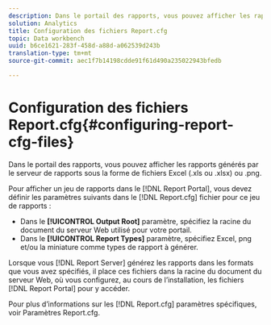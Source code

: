 ```yaml
---
description: Dans le portail des rapports, vous pouvez afficher les rapports générés par le serveur de rapports sous la forme de fichiers Excel (.xls ou .xlsx) ou .png.
solution: Analytics
title: Configuration des fichiers Report.cfg
topic: Data workbench
uuid: b6ce1621-283f-458d-a88d-a062539d243b
translation-type: tm+mt
source-git-commit: aec1f7b14198cdde91f61d490a235022943bfedb

---
```



# Configuration des fichiers Report.cfg{#configuring-report-cfg-files}

Dans le portail des rapports, vous pouvez afficher les rapports générés par le serveur de rapports sous la forme de fichiers Excel (.xls ou .xlsx) ou .png.

Pour afficher un jeu de rapports dans le [!DNL Report Portal], vous devez définir les paramètres suivants dans le [!DNL Report.cfg] fichier pour ce jeu de rapports :

* Dans le **[!UICONTROL Output Root]** paramètre, spécifiez la racine du document du serveur Web utilisé pour votre portail.
* Dans le **[!UICONTROL Report Types]** paramètre, spécifiez Excel, png et/ou la miniature comme types de rapport à générer.

Lorsque vous [!DNL Report Server] générez les rapports dans les formats que vous avez spécifiés, il place ces fichiers dans la racine du document du serveur Web, où vous configurez, au cours de l’installation, les fichiers [!DNL Report Portal] pour y accéder.

Pour plus d’informations sur les [!DNL Report.cfg] paramètres spécifiques, voir Paramètres [](../../../home/c-rpt-oview/c-rpt-param-ref/c-rpt-param.md#concept-838e59d72d3f4cb29ee15f5c7eb0ceff)Report.cfg.
